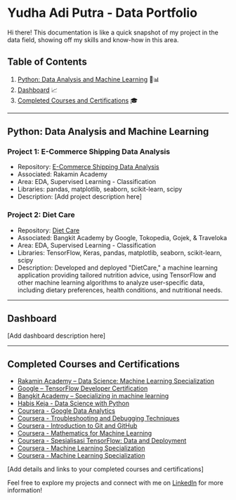 # Yudha Adi Putra - Data Portfolio

Hi there! This documentation is like a quick snapshot of my project in the data field, showing off my skills and know-how in this area.

## Table of Contents

1. [Python: Data Analysis and Machine Learning](#python-data-analysis-and-machine-learning) 🐍📊
2. [Dashboard](#dashboard) 📈
3. [Completed Courses and Certifications](#completed-courses-and-certifications) 🎓

---

## Python: Data Analysis and Machine Learning

### Project 1: E-Commerce Shipping Data Analysis
- Repository: [E-Commerce Shipping Data Analysis](https://github.com/DATACTIVES6A/Final-Project)
- Associated: Rakamin Academy
- Area: EDA, Supervised Learning - Classification
- Libraries: pandas, matplotlib, seaborn, scikit-learn, scipy
- Description: [Add project description here]

### Project 2: Diet Care
- Repository: [Diet Care](https://github.com/DietCare-Bangkit-Capstone/ML-DietCare)
- Associated: Bangkit Academy by Google, Tokopedia, Gojek, & Traveloka
- Area: EDA, Supervised Learning - Classification
- Libraries: TensorFlow, Keras, pandas, matplotlib, seaborn, scikit-learn, scipy
- Description: Developed and deployed "DietCare," a machine learning application providing tailored nutrition advice, using TensorFlow and other machine learning algorithms to analyze user-specific data, including dietary preferences, health conditions, and nutritional needs.

---

## Dashboard
[Add dashboard description here]

---

## Completed Courses and Certifications
- [Rakamin Academy – Data Science: Machine Learning Specialization](#)
- [Google – TensorFlow Developer Certification](#)
- [Bangkit Academy – Specializing in machine learning](#)
- [Habis Keja - Data Science with Python](#)
- [Coursera - Google Data Analytics](#)
- [Coursera - Troubleshooting and Debugging Techniques](#)
- [Coursera - Introduction to Git and GitHub](#)
- [Coursera - Mathematics for Machine Learning](#)
- [Coursera - Spesialisasi TensorFlow: Data and Deployment](#)
- [Coursera - Machine Learning Specialization](#)
- [Coursera - Machine Learning Specialization](#)

[Add details and links to your completed courses and certifications]

Feel free to explore my projects and connect with me on [LinkedIn](https://bit.ly/linkedinadiputra2) for more information!
